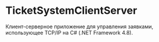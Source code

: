 # TicketSystemClientServer
  Клиент-серверное приложение для управления заявками, использующее TCP/IP на C# (.NET Framework 4.8).
